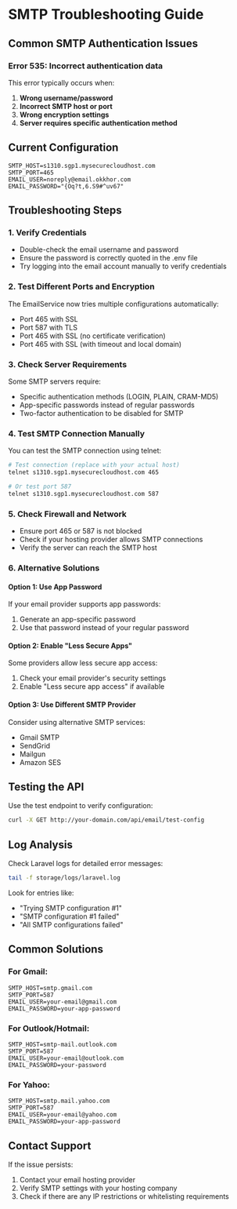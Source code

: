 # SMTP Troubleshooting Guide

## Common SMTP Authentication Issues

### Error 535: Incorrect authentication data

This error typically occurs when:

1. **Wrong username/password**
2. **Incorrect SMTP host or port**
3. **Wrong encryption settings**
4. **Server requires specific authentication method**

## Current Configuration

```env
SMTP_HOST=s1310.sgp1.mysecurecloudhost.com
SMTP_PORT=465
EMAIL_USER=noreply@email.okkhor.com
EMAIL_PASSWORD="{Oq?t,6.S9#^uv67"
```

## Troubleshooting Steps

### 1. Verify Credentials
- Double-check the email username and password
- Ensure the password is correctly quoted in the .env file
- Try logging into the email account manually to verify credentials

### 2. Test Different Ports and Encryption
The EmailService now tries multiple configurations automatically:
- Port 465 with SSL
- Port 587 with TLS
- Port 465 with SSL (no certificate verification)
- Port 465 with SSL (with timeout and local domain)

### 3. Check Server Requirements
Some SMTP servers require:
- Specific authentication methods (LOGIN, PLAIN, CRAM-MD5)
- App-specific passwords instead of regular passwords
- Two-factor authentication to be disabled for SMTP

### 4. Test SMTP Connection Manually
You can test the SMTP connection using telnet:

```bash
# Test connection (replace with your actual host)
telnet s1310.sgp1.mysecurecloudhost.com 465

# Or test port 587
telnet s1310.sgp1.mysecurecloudhost.com 587
```

### 5. Check Firewall and Network
- Ensure port 465 or 587 is not blocked
- Check if your hosting provider allows SMTP connections
- Verify the server can reach the SMTP host

### 6. Alternative Solutions

#### Option 1: Use App Password
If your email provider supports app passwords:
1. Generate an app-specific password
2. Use that password instead of your regular password

#### Option 2: Enable "Less Secure Apps"
Some providers allow less secure app access:
1. Check your email provider's security settings
2. Enable "Less secure app access" if available

#### Option 3: Use Different SMTP Provider
Consider using alternative SMTP services:
- Gmail SMTP
- SendGrid
- Mailgun
- Amazon SES

## Testing the API

Use the test endpoint to verify configuration:

```bash
curl -X GET http://your-domain.com/api/email/test-config
```

## Log Analysis

Check Laravel logs for detailed error messages:

```bash
tail -f storage/logs/laravel.log
```

Look for entries like:
- "Trying SMTP configuration #1"
- "SMTP configuration #1 failed"
- "All SMTP configurations failed"

## Common Solutions

### For Gmail:
```env
SMTP_HOST=smtp.gmail.com
SMTP_PORT=587
EMAIL_USER=your-email@gmail.com
EMAIL_PASSWORD=your-app-password
```

### For Outlook/Hotmail:
```env
SMTP_HOST=smtp-mail.outlook.com
SMTP_PORT=587
EMAIL_USER=your-email@outlook.com
EMAIL_PASSWORD=your-password
```

### For Yahoo:
```env
SMTP_HOST=smtp.mail.yahoo.com
SMTP_PORT=587
EMAIL_USER=your-email@yahoo.com
EMAIL_PASSWORD=your-app-password
```

## Contact Support

If the issue persists:
1. Contact your email hosting provider
2. Verify SMTP settings with your hosting company
3. Check if there are any IP restrictions or whitelisting requirements
